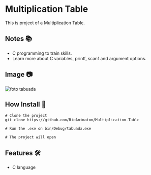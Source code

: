 # Multiplication Table
This is project of a Multiplication Table.

## Notes :books:
- C programming to train skills.
- Learn more about C variables, printf, scanf and argument options.

## Image :camera:
![foto tabuada](https://user-images.githubusercontent.com/52220244/110262396-4edd2280-7f92-11eb-8eb7-2acbba079c21.PNG)

## How Install :bookmark_tabs:
```
# Clone the project
git clone https://github.com/BieAnimaton/Multiplication-Table

# Run the .exe on bin/Debug/tabuada.exe

# The project will open
```

## Features :hammer_and_wrench:
- C language